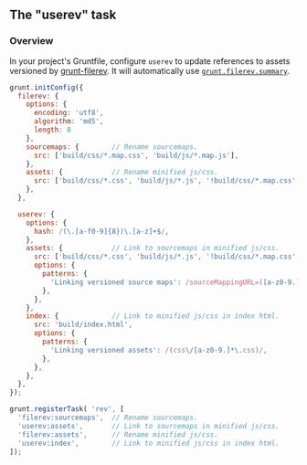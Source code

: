 
## The "userev" task

### Overview

In your project's Gruntfile, configure `userev` to update references to assets versioned by [grunt-filerev](https://github.com/yeoman/grunt-filerev). It will automatically use [`grunt.filerev.summary`](https://github.com/yeoman/grunt-filerev#summary).


```js
grunt.initConfig({
  filerev: {
    options: {
      encoding: 'utf8',
      algorithm: 'md5',
      length: 8
    },
    sourcemaps: {        // Rename sourcemaps.
      src: ['build/css/*.map.css', 'build/js/*.map.js'],
    },
    assets: {            // Rename minified js/css.
      src: ['build/css/*.css', 'build/js/*.js', '!build/css/*.map.css', '!build/js/*.map.js'],
    },
  },

  userev: {
    options: {
      hash: /(\.[a-f0-9]{8})\.[a-z]+$/,
    },
    assets: {            // Link to sourcemaps in minified js/css.
      src: ['build/css/*.css', 'build/js/*.js', '!build/css/*.map.css', '!build/js/*.map.js'],
      options: {
        patterns: {
          'Linking versioned source maps': /sourceMappingURL=([a-z0-9.]*\.map)/,
        },
      },
    },
    index: {             // Link to minified js/css in index html.
      src: 'build/index.html',
      options: {
        patterns: {
          'Linking versioned assets': /(css\/[a-z0-9.]*\.css)/,
        },
      },
    },
  },
});

grunt.registerTask( 'rev', [
  'filerev:sourcemaps',  // Rename sourcemaps.
  'userev:assets',       // Link to sourcemaps in minified js/css.
  'filerev:assets',      // Rename minified js/css.
  'userev:index',        // Link to minified js/css in index html.
]);

```
